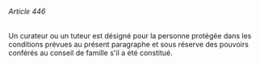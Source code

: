 ###### Article 446

Un curateur ou un tuteur est désigné pour la personne protégée dans les conditions prévues au présent paragraphe et sous réserve des pouvoirs conférés au conseil de famille s'il a été constitué.

